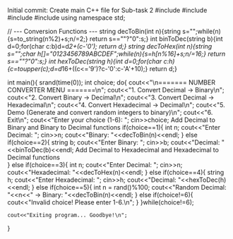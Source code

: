 Initial commit: Create main C++ file for Sub-task 2
#include <iostream>
#include <string>
#include <cstdlib>
#include <ctime>
using namespace std;

// --- Conversion Functions ---
string decToBin(int n){string s="";while(n){s=to_string(n%2)+s;n/=2;} return s==""?"0":s;}
int binToDec(string b){int d=0;for(char c:b)d=d*2+(c-'0'); return d;}
string decToHex(int n){string s="";char h[]="0123456789ABCDEF";while(n){s=h[n%16]+s;n/=16;} return s==""?"0":s;}
int hexToDec(string h){int d=0;for(char c:h){c=toupper(c);d=d*16+((c<='9')?c-'0':c-'A'+10);} return d;}

int main(){
    srand(time(0));
    int choice;
    do{
        cout<<"\n======= NUMBER CONVERTER MENU =======\n";
        cout<<"1. Convert Decimal -> Binary\n";
        cout<<"2. Convert Binary -> Decimal\n";
        cout<<"3. Convert Decimal -> Hexadecimal\n";
        cout<<"4. Convert Hexadecimal -> Decimal\n";
        cout<<"5. Demo (Generate and convert random integers to binary)\n";
        cout<<"6. Exit\n";
        cout<<"Enter your choice (1-6): ";
        cin>>choice;
Add Decimal to Binary and Binary to Decimal functions
        if(choice==1){
            int n; cout<<"Enter Decimal: "; cin>>n;
            cout<<"Binary: "<<decToBin(n)<<endl;
        }
        else if(choice==2){
            string b; cout<<"Enter Binary: "; cin>>b;
            cout<<"Decimal: "<<binToDec(b)<<endl;
   Add Decimal to Hexadecimal and Hexadecimal to Decimal functions         
        }
        else if(choice==3){
            int n; cout<<"Enter Decimal: "; cin>>n;
            cout<<"Hexadecimal: "<<decToHex(n)<<endl;
        }
        else if(choice==4){
            string h; cout<<"Enter Hexadecimal: "; cin>>h;
            cout<<"Decimal: "<<hexToDec(h)<<endl;
        }
        else if(choice==5){
            int n = rand()%100;
            cout<<"Random Decimal: "<<n<<" -> Binary: "<<decToBin(n)<<endl;
        }
        else if(choice!=6){
            cout<<"Invalid choice! Please enter 1-6.\n";
        }
    }while(choice!=6);

    cout<<"Exiting program... Goodbye!\n";
}
